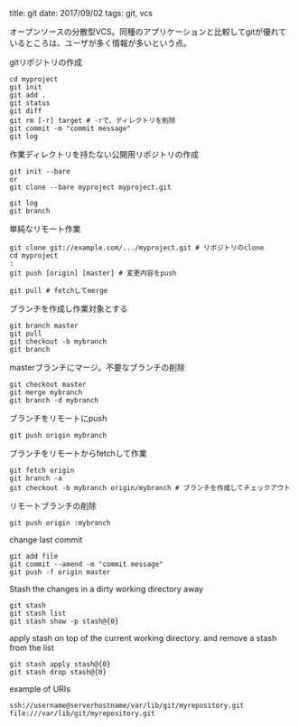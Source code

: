 title: git
date: 2017/09/02
tags: git, vcs

オープンソースの分散型VCS。同種のアプリケーションと比較してgitが優れているところは、ユーザが多く情報が多いという点。

gitリポジトリの作成

	cd myproject
	git init
	git add .
	git status
	git diff
	git rm [-r] target # -rで、ディレクトリを削除
	git commit -m "commit message"
	git log

作業ディレクトリを持たない公開用リポジトリの作成

	git init --bare
	or
	git clone --bare myproject myproject.git
	
	git log
	git branch


単純なリモート作業

	git clone git://example.com/.../myproject.git # リポジトリのclone
	cd myproject
	:
	git push [origin] [master] # 変更内容をpush
	
	git pull # fetchしてmerge

ブランチを作成し作業対象とする

	git branch master
	git pull
	git checkout -b mybranch
	git branch

masterブランチにマージ。不要なブランチの削除

	git checkout master
	git merge mybranch
	git branch -d mybranch

ブランチをリモートにpush

	git push origin mybranch

ブランチをリモートからfetchして作業

	git fetch origin
	git branch -a
	git checkout -b mybranch origin/mybranch # ブランチを作成してチェックアウト

リモートブランチの削除

	git push origin :mybranch

change last commit

	git add file
	git commit --amend -m "commit message"
	git push -f origin master

Stash the changes in a dirty working directory away

	git stash
	git stash list
	git stash show -p stash@{0}

apply stash on top of the current working directory. and remove a stash from the list

	git stash apply stash@{0}
	git stash drop stash@{0}

example of URIs

	ssh://username@serverhostname/var/lib/git/myrepository.git
	file:///var/lib/git/myrepository.git
